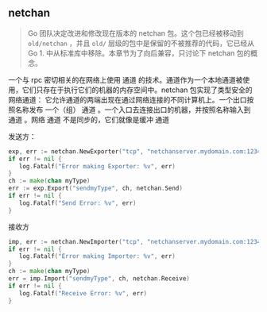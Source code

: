 ## netchan

> Go 团队决定改进和修改现在版本的 netchan 包。这个包已经被移动到 `old/netchan` ，并且 `old/` 层级的包中是保留的不被推荐的代码，它已经从 Go 1. 中从标准库中移除。本章节为了向后兼容，只讨论下 netchan 包的概念。

一个与 rpc 密切相关的在网络上使用 通道 的技术。通道作为一个本地通道被使用，它们只存在于执行它们的机器的内存空间中。netchan 包实现了类型安全的网络通道： 它允许通道的两端出现在通过网络连接的不同计算机上。一个出口按照名称发布 一个（组） 通道 。一个入口去连接出口的机器，并按照名称输入到 通道 。网络 通道 不是同步的，它们就像是缓冲 通道


发送方：
```go
exp, err := netchan.NewExporter("tcp", "netchanserver.mydomain.com:1234")
if err != nil {
   log.Fatalf("Error making Exporter: %v", err)
}
ch := make(chan myType)
err := exp.Export("sendmyType", ch, netchan.Send)
if err != nil {
   log.Fatalf("Send Error: %v", err)
}
```

接收方
```go
imp, err := netchan.NewImporter("tcp", "netchanserver.mydomain.com:1234")
if err != nil {
   log.Fatalf("Error making Importer: %v", err)
}
ch := make(chan myType)
err = imp.Import("sendmyType", ch, netchan.Receive)
if err != nil {
   log.Fatalf("Receive Error: %v", err)
}
```
